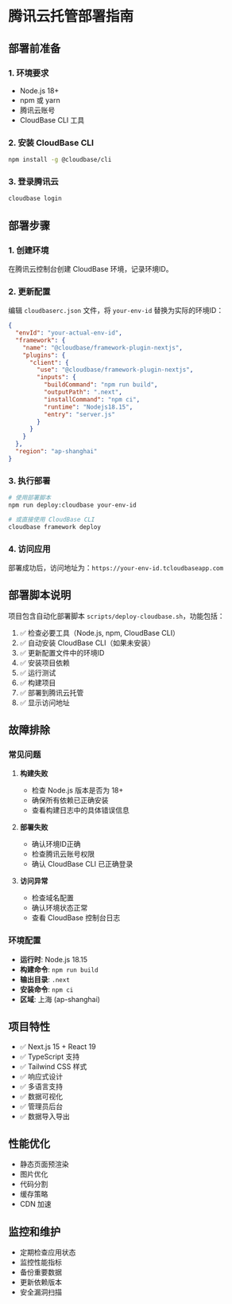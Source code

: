 # 腾讯云托管部署指南

## 部署前准备

### 1. 环境要求
- Node.js 18+ 
- npm 或 yarn
- 腾讯云账号
- CloudBase CLI 工具

### 2. 安装 CloudBase CLI
```bash
npm install -g @cloudbase/cli
```

### 3. 登录腾讯云
```bash
cloudbase login
```

## 部署步骤

### 1. 创建环境
在腾讯云控制台创建 CloudBase 环境，记录环境ID。

### 2. 更新配置
编辑 `cloudbaserc.json` 文件，将 `your-env-id` 替换为实际的环境ID：

```json
{
  "envId": "your-actual-env-id",
  "framework": {
    "name": "@cloudbase/framework-plugin-nextjs",
    "plugins": {
      "client": {
        "use": "@cloudbase/framework-plugin-nextjs",
        "inputs": {
          "buildCommand": "npm run build",
          "outputPath": ".next",
          "installCommand": "npm ci",
          "runtime": "Nodejs18.15",
          "entry": "server.js"
        }
      }
    }
  },
  "region": "ap-shanghai"
}
```

### 3. 执行部署
```bash
# 使用部署脚本
npm run deploy:cloudbase your-env-id

# 或直接使用 CloudBase CLI
cloudbase framework deploy
```

### 4. 访问应用
部署成功后，访问地址为：`https://your-env-id.tcloudbaseapp.com`

## 部署脚本说明

项目包含自动化部署脚本 `scripts/deploy-cloudbase.sh`，功能包括：

1. ✅ 检查必要工具（Node.js, npm, CloudBase CLI）
2. ✅ 自动安装 CloudBase CLI（如果未安装）
3. ✅ 更新配置文件中的环境ID
4. ✅ 安装项目依赖
5. ✅ 运行测试
6. ✅ 构建项目
7. ✅ 部署到腾讯云托管
8. ✅ 显示访问地址

## 故障排除

### 常见问题

1. **构建失败**
   - 检查 Node.js 版本是否为 18+
   - 确保所有依赖已正确安装
   - 查看构建日志中的具体错误信息

2. **部署失败**
   - 确认环境ID正确
   - 检查腾讯云账号权限
   - 确认 CloudBase CLI 已正确登录

3. **访问异常**
   - 检查域名配置
   - 确认环境状态正常
   - 查看 CloudBase 控制台日志

### 环境配置

- **运行时**: Node.js 18.15
- **构建命令**: `npm run build`
- **输出目录**: `.next`
- **安装命令**: `npm ci`
- **区域**: 上海 (ap-shanghai)

## 项目特性

- ✅ Next.js 15 + React 19
- ✅ TypeScript 支持
- ✅ Tailwind CSS 样式
- ✅ 响应式设计
- ✅ 多语言支持
- ✅ 数据可视化
- ✅ 管理员后台
- ✅ 数据导入导出

## 性能优化

- 静态页面预渲染
- 图片优化
- 代码分割
- 缓存策略
- CDN 加速

## 监控和维护

- 定期检查应用状态
- 监控性能指标
- 备份重要数据
- 更新依赖版本
- 安全漏洞扫描
